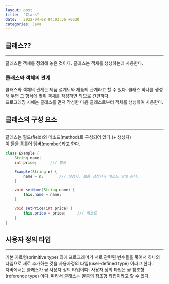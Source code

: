 ```yaml
---
layout: post
title:  "Class"
date:   2022-04-08 04:03:36 +0530
categories: Java
---
```

## 클래스??
***
클래스란 객체를 정의해 놓은 것이다.
클래스는 객체를 생성하는데 사용한다.

### 클래스와 객체의 관계
클래스와 객체의 관계는 제품 설계도와 제품의 관계라고 할 수 있다. 클래스 하나를 생성해 두면 그 형식에 맞춰 객체를 작성하면 되므로 간편하다.   
프로그래밍 시에는 클래스를 먼저 작성한 다음 클래스로부터 객체를 생성하여 사용한다.

## 클래스의 구성 요소
***
클래스는 필드(field)와 메소드(method)로 구성되어 있다.(+ 생성자)    
이 둘을 통틀어 멤버(member)라고 한다.

```java
class Example {
    String name;
    int price;      /// 필드

    Example(String n) {
        name = n;       /// 생성자. 보통 생성자가 메소드 앞에 온다.
    }

    void setName(String name) {
        this.name = name;
    }

    void setPrice(int price) {
        this.price = price;     /// 메소드
    }
}
```

## 사용자 정의 타입
***
기본 자료형(primitive type) 외에 프로그래머가 서로 관련된 변수들을 묶어서 하나의 타입으로 새로 추가하는 것을 사용자정의 타입(user-defined type) 이라고 한다.   
자바에서는 클래스가 곧 사용자 정의 타입이다. 사용자 정의 타입은 곧 참조형(reference type) 이다. 따라서 클래스는 일종의 참조형 타입이라고 할 수 있다.





